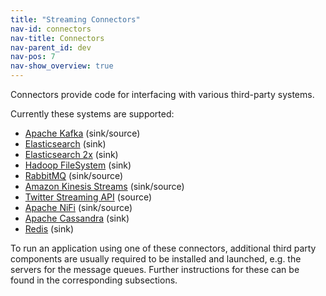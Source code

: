 ```yaml
---
title: "Streaming Connectors"
nav-id: connectors
nav-title: Connectors
nav-parent_id: dev
nav-pos: 7
nav-show_overview: true
---
```

<!--
Licensed to the Apache Software Foundation (ASF) under one
or more contributor license agreements.  See the NOTICE file
distributed with this work for additional information
regarding copyright ownership.  The ASF licenses this file
to you under the Apache License, Version 2.0 (the
"License"); you may not use this file except in compliance
with the License.  You may obtain a copy of the License at

  http://www.apache.org/licenses/LICENSE-2.0

Unless required by applicable law or agreed to in writing,
software distributed under the License is distributed on an
"AS IS" BASIS, WITHOUT WARRANTIES OR CONDITIONS OF ANY
KIND, either express or implied.  See the License for the
specific language governing permissions and limitations
under the License.
-->

Connectors provide code for interfacing with various third-party systems.

Currently these systems are supported:

 * [Apache Kafka](https://kafka.apache.org/) (sink/source)
 * [Elasticsearch](https://elastic.co/) (sink)
 * [Elasticsearch 2x](https://elastic.co) (sink)
 * [Hadoop FileSystem](http://hadoop.apache.org) (sink)
 * [RabbitMQ](http://www.rabbitmq.com/) (sink/source)
 * [Amazon Kinesis Streams](http://aws.amazon.com/kinesis/streams/) (sink/source)
 * [Twitter Streaming API](https://dev.twitter.com/docs/streaming-apis) (source)
 * [Apache NiFi](https://nifi.apache.org) (sink/source)
 * [Apache Cassandra](https://cassandra.apache.org/) (sink)
 * [Redis](http://redis.io/) (sink)

To run an application using one of these connectors, additional third party
components are usually required to be installed and launched, e.g. the servers
for the message queues. Further instructions for these can be found in the
corresponding subsections.
